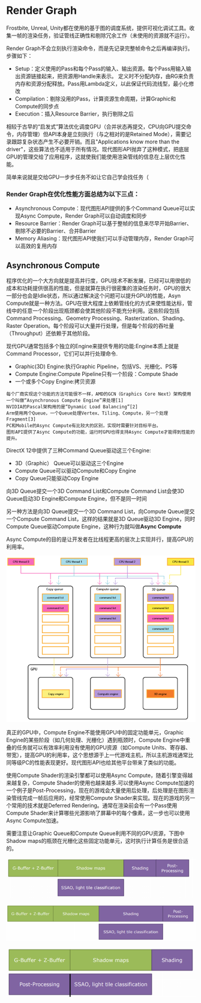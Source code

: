 # Render Graph
Frostbite, Unreal, Unity都在使用的基于图的调度系统，提供可视化调试工具。收集一帧的渲染任务，验证管线正确性和剔除冗余工作（未使用的资源就不运行）。

Render Graph不会立刻执行渲染命令，而是先记录完整帧命令之后再编译执行。步骤如下：

- Setup：定义使用的Pass和每个Pass的输入、输出资源。每个Pass用输入输出资源链接起来，把资源用Handle来表示。 定义时不分配内存，由RG来负责内存和资源分配释放。Pass用Lambda定义，以此保证代码流线型，最小化修改
- Compilation：剔除没用的Pass，计算资源生命周期，计算Graphic和Compute的同步点
- Execution：插入Resource Barrier，执行剔除之后

相较于古早的“启发式”算法优化调度GPU（合并状态再提交，CPU向GPU提交命令，内存管理）但API本身是立刻执行（与之相对的是Retained Mode），需要记录跟踪复杂状态产生不必要开销。而且"Applications know more than the driver"，这些算法也不适用于所有情况。现代图形API抛弃了这种模式，把底层GPU的管理交给了应用程序，这就使我们能使用渲染管线的信息在上层优化性能。

简单来说就是交给GPU一步步任务不如让它自己学会找任务（

### Render Graph在优化性能方面总结为以下三点：
- Asynchronous Compute：现代图形API提供的多个Command Queue可以实现Async Compute，Render Graph可以自动调度和同步
- Resource Barrier：Render Graph可以基于整帧的信息来尽早开始Barrier、剔除不必要的Barrier、合并Barrier
- Memory Aliasing：现代图形API使我们可以手动管理内存，Render Graph可以高效的复用内存

## Asynchronous Compute

程序优化的一个大方向就是提高并行度，GPU技术不断发展，已经可以用很低的成本和功耗提供很高的性能，但是就算在执行很密集的渲染任务时，GPU的很大一部分也会是Idle状态，所以通过解决这个问题可以提升GPU的性能，Asyn Compute就是一种方法。GPU在很大程度上依赖管线化的方式来使性能达标，管线中的任意一个阶段出现瓶颈都会使其他阶段不能充分利用。这些阶段包括Command Processing、Geometry Processing、Rasterization、Shading、Raster Operation。每个阶段可以大量并行处理，但是每个阶段的吞吐量（Throughput）还依赖于其他阶段。

现代GPU通常包括多个独立的Engine来提供专用的功能:Engine本质上就是Command Processor，它们可以并行处理命令.
- Graphic(3D) Engine:执行Graphic Pipeline，包括VS、光栅化、PS等
- Compute Engine:Compute Pipeline只有一个阶段：Compute Shade
- 一个或多个Copy Engine:拷贝资源

```
每个厂商实现这个功能的方法可能很不一样，AMD的GCN（Graphics Core Next）架构使用一个叫做“Asynchronous Compute Engine”来处理[1]
NVIDIA的Pascal架构用的是“Dynamic Load Balancing”[2]
Arm使用两个Queue，一个Queue处理Vertex、Tiling、Compute，另一个处理Fragment[3]
PC和Mobile的Async Compute有比较大的区别，实现时需要针对目标平台。
图形API提供了Async Compute的功能，运行时GPU也得支持Async Compute才能得到性能的提升。
```
DirectX 12中提供了三种Command Queue驱动这三个Engine:
- 3D（Graphic） Queue可以驱动这三个Engine
- Compute Queue可以驱动Compute和Copy Engine
- Copy Queue只能驱动Copy Engine

向3D Queue提交一个3D Command List和Compute Command List会使3D Queue启动3D Engine和Compute Engine，但不是同一时间

另一种方法是向3D Queue提交一个3D Command List，向Compute Queue提交一个Compute Command List，这样的结果就是3D Queue驱动3D Engine，同时Compute Queue驱动Compute Engine，这种行为就叫做**Async Compute**

Async Compute的目的是让开发者在比线程更高的层次上实现并行，提高GPU的利用率。

![](https://github.com/spatulaG/CG-Study-Notes/blob/main/Content/Render%20Graph%E7%AC%94%E8%AE%B0/async.png?raw=true)

真正的GPU中，Compute Engine不能使用GPU中的固定功能单元，Graphic Engine的某些阶段（如几何处理、光栅化）遇到瓶颈时，Compute Engine中重叠的任务就可以有效率利用没有使用的GPU资源（如Compute Units、寄存器、带宽），提高GPU的利用率，这个思想源于上一代游戏主机，所以主机游戏通常比同等级PC的性能表现更好。现代图形API也给其他平台带来了类似的功能。

使用Compute Shader的渲染引擎都可以使用Async Compute，随着引擎变得越来越复杂，Compute Shader的使用也越来越多.可以使用Async Compute加速的一个例子是Post-Processing，现在的游戏会大量使用后处理，后处理是在图形渲染管线完成一帧后应用的，经常使用Compute Shader来实现。现在的游戏的另一个常用的技术就是Deferred Rendering。通常在渲染前会有一个Pass使用Compute Shader来计算哪些光源影响了屏幕中的每个像素，这一步也可以使用Async Compute加速。

需要注意让Graphic Queue和Compute Queue利用不同的GPU资源，下图中Shadow maps的瓶颈在光栅化这些固定功能单元，这时执行计算任务是很合适的。

![](https://github.com/spatulaG/CG-Study-Notes/blob/main/Content/Render%20Graph%E7%AC%94%E8%AE%B0/async1.png?raw=true)

![](https://github.com/spatulaG/CG-Study-Notes/blob/main/Content/Render%20Graph%E7%AC%94%E8%AE%B0/async2.png?raw=true)

![](https://github.com/spatulaG/CG-Study-Notes/blob/main/Content/Render%20Graph%E7%AC%94%E8%AE%B0/async3.png?raw=true)

